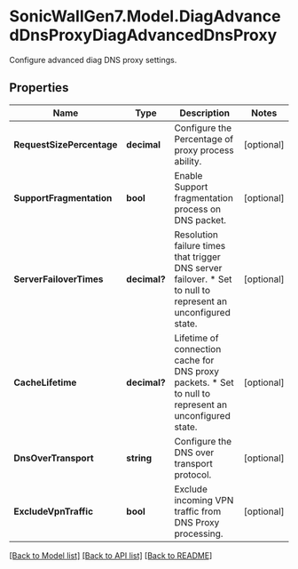 # SonicWallGen7.Model.DiagAdvancedDnsProxyDiagAdvancedDnsProxy
Configure advanced diag DNS proxy settings.

## Properties

Name | Type | Description | Notes
------------ | ------------- | ------------- | -------------
**RequestSizePercentage** | **decimal** | Configure the Percentage of proxy process ability. | [optional] 
**SupportFragmentation** | **bool** | Enable Support fragmentation process on DNS packet. | [optional] 
**ServerFailoverTimes** | **decimal?** | Resolution failure times that trigger DNS server failover. * Set to null to represent an unconfigured state. | [optional] 
**CacheLifetime** | **decimal?** | Lifetime of connection cache for DNS proxy packets. * Set to null to represent an unconfigured state. | [optional] 
**DnsOverTransport** | **string** | Configure the DNS over transport protocol. | [optional] 
**ExcludeVpnTraffic** | **bool** | Exclude incoming VPN traffic from DNS Proxy processing. | [optional] 

[[Back to Model list]](../README.md#documentation-for-models) [[Back to API list]](../README.md#documentation-for-api-endpoints) [[Back to README]](../README.md)


